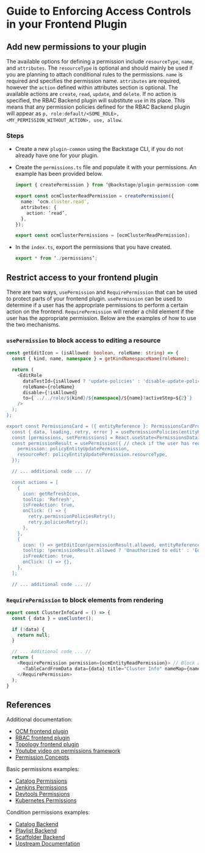 # Guide to Enforcing Access Controls in your Frontend Plugin

## Add new permissions to your plugin

The available options for defining a permission include `resourceType`, `name`, and `attributes`. The `resourceType` is optional and should mainly be used if you are planning to attach conditional rules to the permissions. `name` is required and specifies the permission name. `attributes` are required, however the `action` defined within attributes section is optional. The available actions are `create`, `read`, `update`, and `delete`. If no action is specified, the RBAC Backend plugin will substitute `use` in its place. This means that any permission policies defined for the RBAC Backend plugin will appear as `p, role:default/<SOME_ROLE>, <MY_PERMISSION_WITHOUT_ACTION>, use, allow`.

### Steps

- Create a new `plugin-common` using the Backstage CLI, if you do not already have one for your plugin.
- Create the `permissions.ts` file and populate it with your permissions. An example has been provided below.

  ```ts
  import { createPermission } from ‘@backstage/plugin-permission-common’;

  export const ocmClusterReadPermission = createPermission({
    name: ‘ocm.cluster.read’,
    attributes: {
      action: ‘read’,
    },
  });

  export const ocmClusterPermissions = [ocmClusterReadPermission];
  ```

- In the `index.ts`, export the permissions that you have created.

  ```ts title="index.ts"
  export * from ‘./permissions’;
  ```

## Restrict access to your frontend plugin

There are two ways, `usePermission` and `RequirePermission` that can be used to protect parts of your frontend plugin. `usePermission` can be used to determine if a user has the appropriate permissions to perform a certain action on the frontend. `RequirePermission` will render a child element if the user has the appropriate permission. Below are the examples of how to use the two mechanisms.

### `usePermission` to block access to editing a resource

```ts
const getEditIcon = (isAllowed: boolean, roleName: string) => {
  const { kind, name, namespace } = getKindNamespaceName(roleName);

  return (
    <EditRole
      dataTestId={isAllowed ? 'update-policies' : 'disable-update-policies'}
      roleName={roleName}
      disable={!isAllowed}
      to={`../../role/${kind}/${namespace}/${name}?activeStep=${2}`}
    />
  );
};

export const PermissionsCard = ({ entityReference }: PermissionsCardProps) => {
  const { data, loading, retry, error } = usePermissionPolicies(entityReference);
  const [permissions, setPermissions] = React.useState<PermissionsData[]>();
  const permissionResult = usePermission({ // check if the user has required permissions
    permission: policyEntityUpdatePermission,
    resourceRef: policyEntityUpdatePermission.resourceType,
  });

  // ... additional code ... //

  const actions = [
    {
      icon: getRefreshIcon,
      tooltip: 'Refresh',
      isFreeAction: true,
      onClick: () => {
        retry.permissionPoliciesRetry();
        retry.policiesRetry();
      },
    },
    {
      icon: () => getEditIcon(permissionResult.allowed, entityReference), // reference hook
      tooltip: !permissionResult.allowed ? 'Unauthorized to edit' : 'Edit',
      isFreeAction: true,
      onClick: () => {},
    },
  ];

  // ... additional code ... //
```

### `RequirePermission` to block elements from rendering

```ts
export const ClusterInfoCard = () => {
  const { data } = useCluster();

  if (!data) {
    return null;
  }

  // ... Additional code ... //
  return (
    <RequirePermission permission={ocmEntityReadPermission}> // Block access to table
      <TableCardFromData data={data} title="Cluster Info" nameMap={nameMap} />
    </RequirePermission>
  );
}
```

## References

Additional documentation:

- [OCM frontend plugin](https://github.com/janus-idp/backstage-plugins/tree/main/plugins/ocm)
- [RBAC frontend plugin](https://github.com/janus-idp/backstage-plugins/tree/main/plugins/rbac)
- [Topology frontend plugin](https://github.com/janus-idp/backstage-plugins/tree/main/plugins/topology)
- [Youtube video on permissions framework](https://www.youtube.com/watch?v=BDoQhegtw6E)
- [Permission Concepts](https://backstage.io/docs/permissions/concepts)

Basic permissions examples:

- [Catalog Permissions](https://github.com/backstage/backstage/blob/master/plugins/catalog-common/src/permissions.ts)
- [Jenkins Permissions](https://github.com/backstage/backstage/blob/master/plugins/jenkins-common/src/permissions.ts)
- [Devtools Permissions](https://github.com/backstage/backstage/blob/master/plugins/devtools-common/src/permissions.ts)
- [Kubernetes Permissions](https://github.com/backstage/backstage/blob/master/plugins/kubernetes-common/src/permissions.ts)

Condition permissions examples:

- [Catalog Backend](https://github.com/backstage/backstage/blob/master/plugins/catalog-backend/src/permissions/conditionExports.ts)
- [Playlist Backend](https://github.com/backstage/backstage/blob/c9ddf111a70fbbf286abe13081b67fc7719108d4/plugins/playlist-backend/src/permissions/conditions.ts#L20)
- [Scaffolder Backend](https://github.com/backstage/backstage/blob/master/plugins/scaffolder-backend/src/service/rules.ts)
- [Upstream Documentation](https://backstage.io/docs/permissions/custom-rules)
